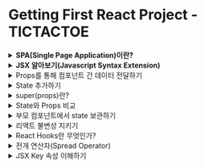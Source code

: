 # Getting First React Project - TICTACTOE

<details>
<summary><strong>SPA(Single Page Application)이란?</strong></summary>

- 현재 App.js 파일의 소스 코드를 변경하면 변경한 부분이 화면에 바로 적용됨
  - 이러한 변화가 어떠한 순서로 실행되고 있는지 알아보면


#### ◇ public/index.html
- div 엘리먼트의 id를 root로 해놓았음
```html
<!DOCTYPE html>
<html lang="en">
  <head>
    <meta charset="utf-8" />
    <link rel="icon" href="%PUBLIC_URL%/favicon.ico" />
    <meta name="viewport" content="width=device-width, initial-scale=1" />
    <meta name="theme-color" content="#000000" />
    <meta
      name="description"
      content="Web site created using create-react-app"
    />
    <link rel="apple-touch-icon" href="%PUBLIC_URL%/logo192.png" />
    <link rel="manifest" href="%PUBLIC_URL%/manifest.json" />
    <title>React App</title>
  </head>
</html>
```

### ◇ src/index.js
- 자바스크립트의 시작점
- 여기서 위의 root id를 가진 div 엘리먼트를 잡아 줌
  - 그래서 엘리먼트 안에서 화면을 꾸밀 수 있게 된다.
```javascript
const root = ReactDOM.createRoot(document.getElementById('root'));
root.render(
    <React.StrictMode>
        <App />
    </React.StrictMode>
)
```
### Single Page Application(SPA)
- 여기서 한 가지 의문점이 생길 수 있다.
- 그것은 index.html 템플릿이 하나면 한 개의 페이지를 만들 때는 괜찮은데 두 개 이상의 페이지를 만들 때는 어떤식으로 해야할까?
- 기존에는 a 페이지를 만들면 a.html b 페이지를 만들면 b.html과 같은 방식으로 만들었다.
  - 이와 같은 방식은 전통적인 웹 사이트를 만들 때 사용하는 Multi Page Application(MPA)이다.
- 하지만 요즘에는 웹 사이트의 전체 페이지를 하나의 페이지에 담아 동적으로 화면을 바꿔가며 표현한다.(Single Page Application; SPA)

### SPA에서 화면 변경은 어떻게 일어나나?
- 전통적인 웹 사이트의 경우 a page에서 b page로 페이지 전환할 때 a.html을 보여주다가 b.html을 보여 주면 됐지만 index.html 밖에 없는 SPA에서는 어떻게 페이지 전환(브라우징)을 해줄까?
  - 이는 HTML 5의 History API를 사용해서 가능하게 만든다.
  - 자바스크립트 영역에서 History API를 이용해서 현재 페이지 내에서 화면 이동이 일어난 것처럼 작동하게 해준다.
  - React-Router-Dom -> History API 사용

### History API
- History.back() : 세션 기록의 바로 뒤 페이지로 이동하는 비동기 메서드로 브라우저의 뒤로 가기를 누르는 것과 같은 효과를 낸다.
- History.forward() : 세션 기록의 바로 앞 페이지를 이동하는 비동기 메서드로 브라우저의 앞으로 가기를 누르는 것과 같은 효과를 낸다.
- History.go() : 특정한 세션 기록으로 이동하게 해 주는 비동기 메서드, 1을 넣어 호출하면 바로 앞 페이지로, -1을 넣어 호출하면 바로 뒤 페이지로 이동한다.
- History.pushState() : 주어진 데이터를 세션 기록 스택에 넣는다. 직렬화 가능한 모든 Javascript 객체를 저장하는 것이 가능하다.
- History.replaceState() : 최근 세션 기록 스택의 내용을 주어진 데이터로 교체한다.

</details>
<details>
<summary><strong>JSX 알아보기(Javascript Syntax Extension)</strong></summary>

- JSX는 자바스크립트의 확장 문법이다. 리액트에서는 이 JSX를 이용해서 화면에서 UI가 보이는 모습을 나타내줍니다.

```javascript
const simple = <h1>Hello World!</h1>;
```
- JSX를 이용하면 UI를 나타낼 때 자바스크립트(logic)와 HTML 구조(markup)를 같이 사용할 수 있기 때문에 기본 UI에 데이터가 변하는 것들이나 이벤트들이 처리되는 부분을 더욱 쉽게 구현할 수 있다.

### 리액트에서 JSX 사용은 의무인가?
- 의무는 아니지만 자바스크립트 안에서 UI 작업을 하는게 매우 편리하기 때문에 React를 사용할 때는 거의 모든 사람이 JSX를 사용한다.

### JSX사용하지 않을 경우 리액트에서 화면을 그리는 방식
- React.createElement API를 사용하여 엘리먼트를 생성한 후(객체가 됨) 이 엘리먼트를 In-Memory에 저장한다. 그리고 ReactDOM.render 함수를 사용하여 실제 웹 브라우저에 그려준다.

### JSX는 createElement를 쉽게 사용하기 위해 사용
- 모든 UI를 만들 때마다 createElement를 사용하여 컴포넌트를 만들 수는 없다. 그러기에 JSX를 사용한 후 그걸 바벨이 다시 createElement로 바꿔 사용한다.

### JSX를 사용 시 주의해야 할 기본적인 규칙
- JSX를 사용하면서 지켜줘야 할 규칙들이 있다.
- 가장 기본적인 것으로 JSX는 컴포넌트에 여러 엘리먼트 요소가 있다면 반드시 부모 요소 하나로 감싸줘야 한다.

```javascript
// 잘못된 코드
function hello() {
    return (
        <div>Hello World!</div>
        <div>Whatr are you doing?</div>
    )
}

// 올바른 코드
function hello() {
    return (
        <div>
            <div>Hello World!</div>
            <div>What are you doing?</div>
        </div>
    )
}
```
</details>

<details>
<summary>Props를 통해 컴포넌트 간 데이터 전달하기</summary>

### Props란?
- Props란 Properties의 줄임말로 상속하는 부모 컴포넌트로부터 자녀 컴포넌트에 데이터 등을 전달하는 방법을 말한다.
- Props는 읽기 전용(immutable)으로 자녀 컴포넌트 입장에서는 변하지 않는다.
  - 변하게 하고자 하면 부모 컴포넌트에서 state를 변경시켜줘야 한다.

- 부모 Board 컴포넌트에서 자식 Square 컴포넌트 prop을 전달
```javascript
// Board.js
renderSquare(i) {
    return <Sqaure value={i}/>
}

// Square.js
export class Square extends Component {
    render() {
        return (
            <button className="square">
                {this.props.value}
            </button>
        )
    }
}
```
</details>

<details>
<summary>State 추가하기</summary>

### React State란 무엇인가?
- 컴포넌트의 랜더링 결과물에 영향을 주는 데이터를 갖고 있는 객체
- State가 변경되면 컴포넌트는 리랜더링(Re-rendering)된다. 
- 또한 State는 컴포넌트 안에서 관리된다.

### Constructor
- constructor(생성자)를 사용하면 인스턴스화된 객체에서 다른 메서드를 호출하기 전에 수행해야 하는 사용자 지정 초기화를 제공할 수 있다.
- 아래 코드를 예시로 들면 클래스를 new를 붙여 (new User("John")) 인스턴스 객체로 생성하면 넘겨받은 인수와 함께 constructor가 먼저 실행된다.
  - 이 때 넘겨받은 인수인 John이 this.name에 할당된다.
```javascript
class User {
  constructor(name) {
    this.name = name;
  }
  sayHi() {
    alert(this.name);
  }
}

let user = new User("John");
user.sayHi();
```

### TicTacToe State 사용해보기
```javascript
export class Square extends Component {
  // State 생성  
  constructor(props) {
    super(props);
    this.state = {
      value:null,
    };
  }
  
  render() {
    return (
      <button className="square" onClick={() => {this.setState({value:'X'})}}> // State 변경하기
        {this.state.value} // State 이용하기
      </button>
    )
  }
}
```
- React 컴포넌트는 생성자에 this.state를 설정하는 것으로 state를 가질 수 있다. 
- this.state는 정의된 React 컴포넌트에 대해 비공개로 간주해야 한다.

> ❗ 주의사항 <br>
> JavaScript 클래스에서 하위 클래스의 생성자를 정의할 때 항상 super를 호출해야 한다. 모든 React 컴포넌트 클래스는 생성자를 가질 때 super(props) 호출 구문부터 작성해야 한다.
</details>

<details>
<summary>super(props)란?</summary>

### 자바스크립트에서 super
- super 키워드는 자식 클래스 내에서 부모 클래스의 생성자를 호출할 때 사용
- super 키워드는 자식 클래스 내에서 부모 클래스의 메소드를 호출할 때 사용

```javascript
class Car {
  constructor(brand) {
    this.carname = brand;
  } // 부모 클래스의 생성자 호출
  present() {
    return "I have a " + this.carname;
  } // 부모 클래스의 메소드 호출
}

class Model extends Car {
  constructor(brand, mod) {
    super(brand);
    this.model = mod;
  }
  show() {
    return super.present() + ', it is a ' + this.model;
  }
}

let myCar = new Model("Ford", "Mustang");
myCar.show();
```

### super 이후에 this 키워드
- 새성자에서는 super 키워드 하나만 사용되거나 this 키워드가 사용되기 전에 호출되어야 한다.

```javascript
class Square extends React.Component {
  constructor(props) {
    super(props);
    this.state = { a: true };
  }
}
```

### super 이후에 this 키워드가 나와야 하는 이유
- 아래 소스 코드와 같이 부모 클래스의 생성자를 호출 하기 전 this.name을 사용하려고 하면 문제가 되기 때문이다.
- React에서 this.state를 생성자에서 정의할 때 super가 먼저와야 하는 이유도 이와 같다.
```javascript
class Person {
  constructor(name) {
    this.name = name;
  }
}

class PolitePerson extends Person {
  constructor(name) {
    this.greatColleagues(); // 여기서 문제가 발생
    super(name);
  }
  greatColleagues() {
    alert("My name is " + this.name + ", nice to meet you!");
  }
}
```

### React에서 Super에 props를 인자로 전달하는 이유
- React.Component 객체가 생성될 때 props 속성을 초기화하기 위해 부모 컴포넌트에게 props를 전달
- 생성자 내부에서도 this.props를 정상적으로 사용할 수 있도록 보장하기 위해

```javascript
class Component {
  constructor(props) {
    this.props = props;
  }
}

class Button1 extends React.Component {
  constructor(props) {
    super(); // 이렇게 사용할 경우
    // react에서 임의로 props를 할당
    // 하지만 constructor 내부에서는 this.props를 사용할 수 없음
    // 때문에 props를 넣어서 사용하는 것이 좋음
    console.log(props);
    console.log(this.props);
  }
}

class Button2 extends React.Component {
  constructor(props) {
    super(props);
    console.log(props);
    console.log(this.props);
  }
}
```
</details>

<details>
<summary>State와 Props 비교</summary>

|State|Props|
|:---:|:---:|
|1️⃣ 부모 컴포넌트에서 자녀 컴포넌트로 데이터를 보내는게 아닌 해당 컴포넌트 내부에서 데이터를 전달하려면?? State 사용</br>2️⃣ State는 변경 가능(mutable)</br>3️⃣ State가 변하면 re-render 된다.|1️⃣ Props는 Properties의 줄임말</br>2️⃣ Props는 상속하는 부모 컴포넌트에 데이터 등을 전달하는 방법</br>3️⃣ Props는 읽기 전용(immutable)으로 자녀 컴포넌트 입장에서는 변하지 않는다.(변하게 하고자 하면 부모 컴포넌트에서 state를 변경시켜줘야 함)|
</details>

<details>
<summary>부모 컴포넌트에서 state 보관하기</summary>

- 여러 개의 자식으로부터 데이터를 모으거나 두 개의 자식 컴포넌트들이 서로 통신하게 하려면 부모 컴포넌트에 공유 state를 정의해야 한다.
- 부모 컴포넌트는 props를 사용하여 자식 컴포넌트에 state를 다시 전달할 수 있다.
  - 이것은 자식 컴포넌트들이 서로 또는 부모 컴포넌트와 동기화하도록 만든다.

```javascript
// Board(부모 클래스)에 생성자를 추가하고 9개의 사각형에 해당하는 9개의 null 배열 초기 state로 설정
export class Board extends Component {
  constructor(props) {
    super(props);
    this.state = {
      squares: Array(9).fill(null),
    };
  }
}

// Sqaure 컴포넌트에 내려주는 Prop 값 변경해주기 
renderSquare(i) {
  return <Square value={this.state.squares[i]} />
}

// 내려받은 Props를 위한 Square 컴포넌트 변경
export class Square extends Component {
  render() {
    return (
      <button
        className="square"
        onClick={() => this.props.onClick()}>
        {this.props.value}
      </button>
    )
  }
}
```

### 현재 스퀘어 컴포넌트를 클릭할 때 발생하는 일들
1. 내장된 DOM <button> 컴포넌트에 있는 onClick prop은 React에게 클릭 이벤트 리스너를 설정하라고 알려줌
2. 버튼을 클릭하면 React는 Square의 render() 함수에 정의된 onClick 이벤틑 핸들러를 호출
3. 이벤트 핸들러는 this.props.onClick()를 호출함. Square의 onClick prop은 Board에서 정의도었음.
4. Board에서 Square로 onClick={() => this.handleClick(i)}를 전달했기 때문에 Square를 클릭하면 Board의 handleClick(i)를 호출함
</details>

<details>
<summary>리액트 불변성 지키기</summary>

### 리액트 불변성이란 무엇인가?
- 불변성이란 사전적 의미로는 값이나 상태를 변경할 수 없는 것을 의미
- 자세한 의미를 알아보기 위해 자바스크립트 타입을 통해서 알아보자

### 자바스크립트 타입을 통한 불변성 의미 살펴보기
- 원시 타입은 불변성(immutable)을 가지고 있고 참조 타입은 그렇지 않기 때문에(mutable) 둘을 비교하며 불변성의 의미를 더 자세히 알아보면
  - 원시 타입 : Boolean, String, Number, null, undefined, Symbol(불변성)
  - 참조 타입 : Object, Array
  - 기본적으로 Javascript는 원시 타입에 대한 참조 및 값을 저장하기 위해 Call Stack 메모리 공간을 사용하지만 참조 타입의 경우 Heap이라는 별도의 메모리 공간을 사용함. 이 경우 Call Stack은 개체 및 배열 값이 아닌 메모리에만 Heap 메모리 참조 ID를 값으로 저장

#### 한 눈에 보기(원시 / 참조 타입)
- 원시 타입 : 고정된 크기로 Call Stack 메모리에 저장(실제 데이터가 변수에 할당)
- 참조 타입 : 데이터 크기가 정해지지 않고 Call Stack 메모리에 저장(데이터의 값이 heap에 저장되며 변수에 heap 메모리의 주소값이 할당)

```javascript
/* 원시 타입
아래와 같이 username water를 john으로 대체한 것이 아닌
메모리 영역 a에 있는 water라는 값을 그대로 두고 메모리 영역 b에 john을 새로 할당한 것
(이렇게 불변성을 가지고 있기 때문에 리액트에서 불변성을 위해서 따로 신경 써주지 않아도 된다.) */
let username = "water"
username = "john"

/* 참조 타입
아래와 같이 배열에 대한 요소를 추가하거나 객체 속성 값을 변경할 때
Call Stack의 참조 ID는 동일하게 유지되고 Heap 메모리에서만 변경된다.
(이렇게 불변성이 유지되지 않기 때문에 리액트에서 따로 신경을 써줘야 한다.) */
let array = ['1', '2', '3']
array = ['4', '5', '6']
```

### 불변성을 지켜야 하는 이유?
1. 참조 타입에서 객체나 배열의 값이 변할 때 원본 데이터가 변경되기에 이 원본 데이터를 참조하고 있는 다른 객체에서 예상치 못한 오류가 발생할 수 있어 프로그래밍의 복잡도가 올라갈 수 있음
2. 리액트에서 화면을 업데이트할 때 불변성을 지켜 값을 이전 값과 비교해서 변경된 사항을 확인 후 없데이트하기 때문에 불변성을 지켜줘야 함

### 불변성을 지키는 방법은?
- 참조 타입에서는 값을 바꿨을 때 Call Stack 주소 값은 같은데 Heap 메모리 값만 바꿔주기에 불변성을 유지할 수 없었으므로 아예 새로운 배열을 반환하는 메소드를 사용하면 된다.
- spread operator, map, filter, slice, reduce
- 원본 데이터를 변경하는 메소드 => splice, push

```javascript
const array = [1, 2, 3, 4];
const sameArray = array;
sameArray.push(5);

console.log(array === sameArray); // true

const array = [1, 2, 3, 4];
const differentArray = [...array, 5];
console.log(array !== differentArray); // false
```
- 불변성의 진짜 의미는?
  - 메모리 영역에서 값이 변하지 않는다는 것!
  - 원시 타입의 경우 새로운 value가 새로운 매모리 영역에 등록되게 된다.
</details>

<details>
<summary>React Hooks란 무엇인가?</summary>

### React Hooks는 무엇인가?
- React Hooks는 ReactConf2018에서 발표된 class 없이 state를 사용할 수 있는 새로운 기능이다.

### React Hooks가 필요한 이유?
- React Hooks는 주로 Class Component로 사용되어온 React에서 느껴왔던 불편함이나 문제점들을 해결하기 위해 개발되었다.
- 원래 React는 주로 Class Component를 사용하고 React Hooks는 Functional Component를 사용하는데 이를 비교해보면
  - Class Component
    - 더 많은 기능 제공
    - 더 긴 코드
    - 더 복잡한 코드
    - 더딘 성능
```javascript
import React, { Component } from 'react'

export default class Hello extends Component {
  render() {
    return (
      <div>
        Hello My Project!
      </div>
    )
  }
}
```

  - Functional Component
    - 더 적은 기능 제공
    - 짧은 코드
    - 더 심플한 코드
    - 더 빠른 성능
```javascript
import React from 'react'

export default function Hello() {
  return (
    <div>
      Hello My Project!
    </div>
  )
}
```
### React 생명주기
![React 생명주기](image.png)
- 이러한 생명주기를 함수형 컴포넌트에서는 사용을 못했기 때문에 함수형 컴포넌트가 더 간결하고 빠르더라도 클래스형 컴포넌트를 사용해왔지만
- React Hooks가 업데이트된 후부터 함수형 컴포넌트에서도 생명주기를 사용할 수 있게 되었고, 데이터를 가져오고 컴포넌트를 시작하자마자 API도 호출하고 많은 부분을 할 수 있게 되었다.

```javascript
// 기존 Class Component
import React, { Component } from 'react'
import Axios from 'axios'

export default class Hello extends Component {
  constructor(props) {
    super(props);
    this.state = { name: "" };

    componentDidMount() {
      Axios.get('/api/user/name')
        .then(response => {
          this.setState({ name : response.data.name })
        })
    }

    render() {
      return (
        <div>
          My name is {this.state.name}
        </div>
      )
    }
  }
}

// React Hooks 등장 이후 Functional Component
import React, { useEffect, useState } from 'react'
import Axios from 'axios'

export default function Hello() {
  const [Name, setName] = useState("")

  useEffect(() => {
    Axios.get('/api/user/name')
      .then(response => {
        setName(response.data.name)
      })
  }, [])

  return (
    <div>
      My name is {Name}
    </div>
  )
}
```

### Hooks로 인한 또 다른 이점은?
```javascript
// Hooks 이전
componentDidMount() {
  // 컴포넌트가 마운트 되면 updateLists 함수를 호출
  this.updateLists[this.props.id]
}
componentDidUpdate(prevProps) {
  if(prevProps.id !== this.props.id) {
    // updateLists 함수를 호출할 때
    // 사용되는 id가 달라지면 다시 호출
    this.updateLists(this.props.id)
  }
}
// updateLists 함수 정의
updateLists = (id) => {
  fetchLists(id)
    .then((lists) => this.setState({
      lists
    }))
}

// Hooks가 업데이트 된 후
useEffect(() => {
  fetchLists(id)
    .then((repos) => {
      setRepos(repos)
    })
}, [id])
```
- 위오 같이 선명하게 코드가 간결해진걸 확인할 수 있음
- 그 이유는 Class Component에서는 생명주기를 이용할 때 componentDidMount와 componentDidUpdate 그리고 componentWillUnmount 이렇게 다르게 처리하지만 리액트 훅을 사용할 때는 useEffect 안에서 다 처리 해줄수 있기 때문이다.

### Hooks로 인한 또 다른 장점
- HOC 컴포넌트를 Custom React Hooks로 대체해서 너무나 많은 Wrapper 컴포넌트를 줄일 수 있게 된다.

#### HOC(Higher Order Component)란?
- 화면에서 재사용 가능한 로직만을 분리해서 component로 만들고, 재사용 불가능한 UI와 같은 다른 부분은 parameter로 받아서 처리하는 방법
```javascript
function usersHOC(Component) {
  return class userHOC extends React.Component {
    state = {
      users: []
    }

    componentDidMount() {
      fetchUsers()
        .then(users => {
          this.setState({ users })
        })
    }

    render() {
      return (
        <Component
          {...this.props}
          {...this.state}
        />
      )
    }
  }
}

function Apage({users}) {
  // ...
}
export default userHOC(Apage)

function Bpage({users}) {
  // ...
}
export default userHOC(Bpage)
```
- 위와 같이 유저 리스트를 가져오는 공통적인 부분은 HOC 컴포넌트에 넣어주고 그 HOC 컴포넌트로 각각의 컴포넌트를 감싸주면 모든 컴포넌트에 따로 인증을 위한 부분은 넣어주지 않아도 된다.
- Hooks가 나오기 전에는 이러한 방법이 추천되었지만 너무나 많은 Wrapper 컴포넌트가 생길 수 있다는 문제가 있었다.(데이터 흐름을 파악하기 어려워짐)

#### 이러한 문제를 해결하는 방법은? Customs Hooks
```javascript
function useAuth() {
  const [users, setUsers] = useState([]);

  useEffect(() => {
    fetchUsers().then(users => {
      setUser(users);
    });
  }, []);

  return [users];
}

function Apage() {
  const [users] = useAuth();

  return (
    <div>
      A 페이지
      {users.map(({name, url}) => (
        <div key={name}>
          <p>{name}, {url}</p>
        </div>
      ))}
    </div>
  )
}
```

### ❗ Hooks 관련 문제들
1. HOC란 무엇인가요?
   - Higher Order Component의 약자로 컴포넌트를 인자로 받아서 새로운 리액트 컴포넌트를 리턴하는 함수입니다.
2. 너무나 많은 HOC를 사용하게 되면 Wrapper가 너무 많아지게 되는데 그걸 Hooks에서는 어떻게 처리하나요?
   - React Hooks에서는 HOC 대신 따로 Custom Hooks를 이용해서 컴포넌트를 만들어서 처리해줍니다. 그로인해 Wrapper가 많아지는 일을 방지할 수 있습니다.
3. 생명주기를 위해 Hooks에서는 어떠한 api를 사용하나요?
   - useEffect를 활용하여 처리해줍니다.
4. Hooks에서 state을 업데이트 해주려면 어떻게 해야 하나요?
   - state를 정의해줄 때 const [name, setName] = useState(""); 와 같이 해줍니다. 여기서 setName을 이용해서 state를 업데이트 시켜줄 수 있습니다.
</details>

<details>
<summary>전개 연산자(Spread Operator)</summary>

### 전개 연산자란 무엇인가?
- 전개 연산자는 ECMAScirpt6(2015)에서 새로벡 추가되었으며, 특정 객체 또는 배열의 값을 다른 객체, 배열로 복제하거나 옮길 때 사용한다.
- 연산자의 모양은 ...과 같이 생겼다.

### 배열 조합
```javascript
const arr1 = [1, 2, 3];
const arr2 = [4, 5, 6];
const arr3 = [7, 8, 9];
const wholeArr = [...arr1, ...arr2, ...arr3]

console.log(wholeArr) 
// [1, 2, 3, 4, 5, 6, 7, 8, 9]
```

### 객체 조합
```javascript
const obj1 = {
  a: 'A',
  b: 'B'
};
const obj2 = {
  c: 'C',
  d: 'D'
};
const wholeObj = {...obj1, ...obj2}

console.log(wholeObj)
/*
{
  a: 'A',
  b: 'B',
  c: 'C',
  d: 'D'
}
*/
```

### 기존 배열을 보존
```javascript
// case1 - 원본 배열까지 역순으로 변경됨
const arr1 = [1, 2, 3];
const arr2 = arr1.reverse();

console.log(arr1); // [3, 2, 1]
console.log(arr2); // [3, 2, 1]

// case2 - 원본 배열 유지
const arr1 = [1, 2, 3];
const arr2 = [...arr1].reverse();

console.log(arr1); // [1, 2, 3]
console.log(arr2); // [3, 2, 1]
```
</details>
<details>
<summary>JSX Key 속성 이해하기</summary>

### JSX Key 속성은 무엇인가?
- 리액트에서 요소의 리스트를 나열할 때는 Key를 넣어줘야 한다.
- 키는 React가 변경, 추가 또는 제거된 항목을 식별하는 데 도움이 된다.
- 요소에 안정적인 ID를 부여하려면 배열 내부의 요소에 키를 제공해야 한다.
![Alt text](image-1.png)

### 리액트는 가상 돔을 이용해서 바뀐 부분만 실제 돔에 적용한다!
- 가상 돔을 이용해서 실제 돔에 적용해준다고 했는데 리액트에서는 리스트를 나열할 때 바뀐 부분만 찾을 때는 어떻게 할까?
  - 리스트가 아닌 경우는 이전 가상돔과 이번에 바뀐 가상 돔을 렌더링 및 비교를 통해 바뀐 부분을 찾아 재조정해준다.
  - 리스트의 경우 key를 이용하여 어떠한 부분이 바뀌었는지 인식할 수 있다.

### Key에는 유니크한 값을 넣어준다(index는 추천 X)
- index도 0부터 시작하여 유니크한 값을 가지지만 만약 리스트가 추가되거나 제거되면(변경되면) 해당 리스트들의 key값도 바뀌게 된다.

</details>